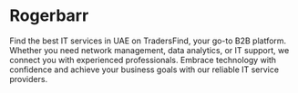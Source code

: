 # Rogerbarr
Find the best IT services in UAE on TradersFind, your go-to B2B platform. Whether you need network management, data analytics, or IT support, we connect you with experienced professionals. Embrace technology with confidence and achieve your business goals with our reliable IT service providers.
